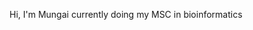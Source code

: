 Hi, I'm Mungai currently doing my MSC in bioinformatics 

<!---
Mu4484/Mu4484 is a ✨ special ✨ repository because its `README.md` (this file) appears on your GitHub profile.
You can click the Preview link to take a look at your changes.
--->
